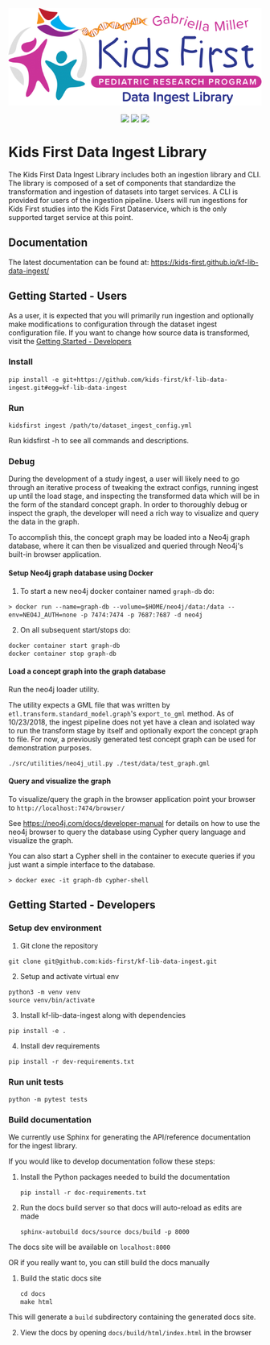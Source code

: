 <p align="center">
  <img src="docs/source/_static/images/logo.png">
</p>
<p align="center">
  <a href="https://github.com/kids-first/kf-lib-data-ingest/blob/master/LICENSE"><img src="https://img.shields.io/github/license/kids-first/kf-lib-data-ingest.svg?style=for-the-badge"></a>
  <a href="https://circleci.com/gh/kids-first/kf-lib-data-ingest"><img src="https://img.shields.io/circleci/project/github/kids-first/kf-lib-data-ingest.svg?style=for-the-badge"></a>
  <a href="https://kids-first.github.io/kf-lib-data-ingest"><img src="https://img.shields.io/readthedocs/pip.svg?style=for-the-badge"></a>
</p>

Kids First Data Ingest Library
================================

The Kids First Data Ingest Library includes both an ingestion library and CLI. The library is composed of a set of components that standardize the transformation and ingestion of datasets into target services. A CLI is provided for users of the ingestion pipeline. Users will run ingestions for Kids First studies into the Kids First Dataservice, which is the only supported target service at this point.

## Documentation
The latest documentation can be found at:
https://kids-first.github.io/kf-lib-data-ingest/


## Getting Started - Users
As a user, it is expected that you will primarily run ingestion and optionally make modifications to configuration through the dataset ingest configuration file. If you want to change how source data is transformed, visit the [Getting Started - Developers](#getting-started-developers)

### Install
```
pip install -e git+https://github.com/kids-first/kf-lib-data-ingest.git#egg=kf-lib-data-ingest
```

### Run
```
kidsfirst ingest /path/to/dataset_ingest_config.yml
```
Run kidsfirst -h to see all commands and descriptions.

### Debug
During the development of a study ingest, a user will likely need
to go through an iterative process of tweaking the extract configs, running
ingest up until the load stage, and inspecting the transformed data which
will be in the form of the standard concept graph. In order to thoroughly debug
or inspect the graph, the developer will need a rich way to visualize and query
the data in the graph.

To accomplish this, the concept graph may be loaded into a Neo4j graph database,
where it can then be visualized and queried through Neo4j's built-in browser
application.

#### Setup Neo4j graph database using Docker
1. To start a new neo4j docker container named `graph-db` do:
```
> docker run --name=graph-db --volume=$HOME/neo4j/data:/data --env=NEO4J_AUTH=none -p 7474:7474 -p 7687:7687 -d neo4j
```

2. On all subsequent start/stops do:
```
docker container start graph-db
docker container stop graph-db
```

#### Load a concept graph into the graph database
Run the neo4j loader utility.

The utility expects a GML file that was written by `etl.transform.standard_model.graph`'s `export_to_gml`
method. As of 10/23/2018, the ingest pipeline does not yet have a clean and isolated way to run the transform stage by itself and optionally export the concept graph to file. For now, a previously generated test concept graph can be used for demonstration purposes.

```
./src/utilities/neo4j_util.py ./test/data/test_graph.gml
```

#### Query and visualize the graph
To visualize/query the graph in the browser application point your browser to
`http://localhost:7474/browser/`

See https://neo4j.com/docs/developer-manual for details on how to use the neo4j browser to query the database using Cypher query language and visualize the graph.

You can also start a Cypher shell in the container to execute queries if you just want a simple interface to the database.
```
> docker exec -it graph-db cypher-shell
```


## Getting Started - Developers

### Setup dev environment
1. Git clone the repository
```
git clone git@github.com:kids-first/kf-lib-data-ingest.git
```
2. Setup and activate virtual env
```
python3 -m venv venv
source venv/bin/activate
```
3. Install kf-lib-data-ingest along with dependencies
```
pip install -e .
```
4. Install dev requirements
```
pip install -r dev-requirements.txt
```

### Run unit tests
```
python -m pytest tests
```

### Build documentation
We currently use Sphinx for generating the API/reference documentation for the ingest library.

If you would like to develop documentation follow these steps:
1. Install the Python packages needed to build the documentation

    ```
    pip install -r doc-requirements.txt
    ```

2. Run the docs build server so that docs will auto-reload as edits are made

    ```shell
    sphinx-autobuild docs/source docs/build -p 8000
    ```
The docs site will be available on `localhost:8000`

OR if you really want to, you can still build the docs manually

1. Build the static docs site
    ```
    cd docs
    make html
    ```
This will generate a `build` subdirectory containing the generated docs site.

2. View the docs by opening `docs/build/html/index.html` in the browser
